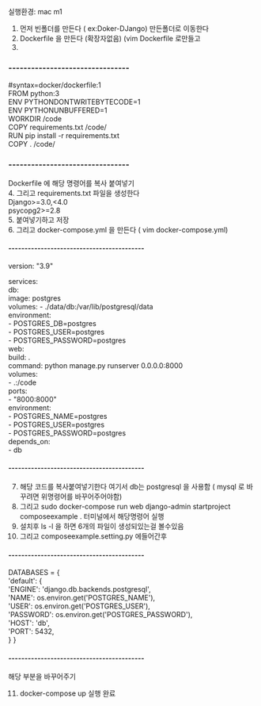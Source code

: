 실행환경: mac m1



1. 먼저 빈폴더를 만든다 ( ex:Doker-DJango) 만든폴더로 이동한다   
2. Dockerfile 을 만든다 (확장자없음) (vim Dockerfile 로만들고  
3.
### --------------------------------  


#syntax=docker/dockerfile:1   
FROM python:3   
ENV PYTHONDONTWRITEBYTECODE=1   
ENV PYTHONUNBUFFERED=1   
WORKDIR /code   
COPY requirements.txt /code/   
RUN pip install -r requirements.txt   
COPY . /code/   


### --------------------------------  
Dockerfile 에 해당 명령어를 복사 붙여넣기  
4. 그리고 requirements.txt 파일을 생성한다   
Django>=3.0,<4.0   
psycopg2>=2.8   
5. 붙여넣기하고 저장   
6. 그리고 docker-compose.yml 을 만든다 ( vim docker-compose.yml)  



#### ------------------------------------------  
version: "3.9"   
   
services:   
  db:   
    image: postgres   
    volumes: 
      - ./data/db:/var/lib/postgresql/data   
    environment:   
      - POSTGRES_DB=postgres   
      - POSTGRES_USER=postgres     
      - POSTGRES_PASSWORD=postgres    
  web:   
    build: .   
    command: python manage.py runserver 0.0.0.0:8000   
    volumes:   
      - .:/code    
    ports:   
      - "8000:8000"   
    environment:    
      - POSTGRES_NAME=postgres   
      - POSTGRES_USER=postgres   
      - POSTGRES_PASSWORD=postgres   
    depends_on:   
      - db   
#### ------------------------------------------      
7. 해당 코드를 복사붙여넣기한다 여기서 db는 postgresql 을 사용함 ( mysql 로 바꾸려면 위명령어를 바꾸어주어야함)   
8.  그리고 sudo docker-compose run web django-admin startproject composeexample .  터미널에서 해당명령어 실행    
9.  설치후 ls -l 을 하면 6개의 파일이 생성되있는걸 볼수있음   
10.  그리고 composeexample.setting.py 에들어간후   

#### ------------------------------------------                 


DATABASES = {    
    'default': {   
        'ENGINE': 'django.db.backends.postgresql',   
        'NAME': os.environ.get('POSTGRES_NAME'),   
        'USER': os.environ.get('POSTGRES_USER'),   
        'PASSWORD': os.environ.get('POSTGRES_PASSWORD'),   
        'HOST': 'db',   
        'PORT': 5432,   
    } 
}   
#### ------------------------------------------  

해당 부분을 바꾸어주기


11. docker-compose up 실행 완료
